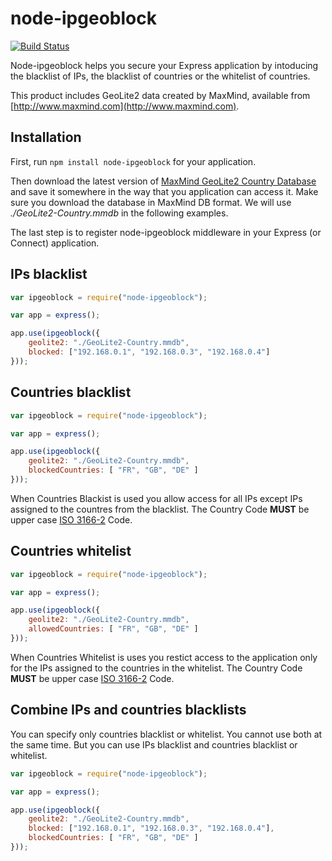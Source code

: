 node-ipgeoblock 
===============

[![Build Status](https://travis-ci.org/ilich/node-ipgeoblock.svg?branch=master)](https://travis-ci.org/ilich/node-ipgeoblock)

Node-ipgeoblock helps you secure your Express application by intoducing the blacklist of IPs, the blacklist of countries or the whitelist of countries. 

This product includes GeoLite2 data created by MaxMind, available from [http://www.maxmind.com](http://www.maxmind.com).

Installation
------------

First, run `npm install node-ipgeoblock` for your application. 

Then download the latest version of [MaxMind GeoLite2 Country Database](https://dev.maxmind.com/geoip/geoip2/geolite2/) and save it somewhere in the way that you application can access it. Make sure you download the database in MaxMind DB format. We will use *./GeoLite2-Country.mmdb* in the following examples.

The last step is to register node-ipgeoblock middleware in your Express (or Connect) application.

IPs blacklist
---------------------

```javascript
var ipgeoblock = require("node-ipgeoblock");

var app = express();

app.use(ipgeoblock({
	geolite2: "./GeoLite2-Country.mmdb",
	blocked: ["192.168.0.1", "192.168.0.3", "192.168.0.4"]
}));
```

Countries blacklist
--------------------------

```javascript
var ipgeoblock = require("node-ipgeoblock");

var app = express();

app.use(ipgeoblock({
	geolite2: "./GeoLite2-Country.mmdb",
	blockedCountries: [ "FR", "GB", "DE" ]
}));
```

When Countries Blackist is used you allow access for all IPs except IPs assigned to the countres from the blacklist. The Country Code **MUST** be upper case [ISO 3166-2](https://en.wikipedia.org/wiki/ISO_3166-2) Code.

Countries whitelist
--------------------------

```javascript
var ipgeoblock = require("node-ipgeoblock");

var app = express();

app.use(ipgeoblock({
	geolite2: "./GeoLite2-Country.mmdb",
	allowedCountries: [ "FR", "GB", "DE" ]
}));
```

When Countries Whitelist is uses you restict access to the application only for the IPs assigned to the countries in the whitelist. The Country Code **MUST** be upper case [ISO 3166-2](https://en.wikipedia.org/wiki/ISO_3166-2) Code.

Combine IPs and countries blacklists
------------------------------------------

You can specify only countries blacklist or whitelist. You cannot use both at the same time. But you can use IPs blacklist and countries blacklist or whitelist.

```javascript
var ipgeoblock = require("node-ipgeoblock");

var app = express();

app.use(ipgeoblock({
	geolite2: "./GeoLite2-Country.mmdb",
	blocked: ["192.168.0.1", "192.168.0.3", "192.168.0.4"],
	blockedCountries: [ "FR", "GB", "DE" ]
}));
```
